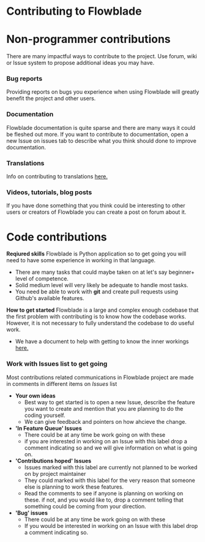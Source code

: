 # Contributing to Flowblade

# Non-programmer contributions

There are many impactful ways to contribute to the project. Use forum, wiki or Issue system to propose additional ideas you may have.

### Bug reports

Providing reports on bugs you experience when using Flowblade will greatly benefit the project and other users. 

### Documentation

Flowblade documentation is quite sparse and there are many ways it could be fleshed out more. If you want to contribute to documentation, open a new Issue on issues tab to describe what you think should done to improve documentation.

### Translations

Info on contributing to translations [here.](CREATING_TRANSLATION.md)

### Videos, tutorials, blog posts

If you have done something that you think could be interesting to other users or creators of Flowblade you can create a post on forum about it.

# Code contributions

**Reqiured skills** Flowblade is Python application so to get going you will need to have some experience in working in that language.

* There are many tasks that could maybe taken on at let's say beginner+ level of competence.
* Solid medium level will very likely be adequate to handle most tasks.
* You need be able to work with **git** and create pull requests using Github's available features.

**How to get started** Flowblade is a large and complex enough codebase that the first problem with contributing is to know how the codebase works. However, it is not necessary to fully understand the codebase to do useful work.

* We have a document to help with getting to know the inner workings [here.](codeoverview/CodebaseOverview.md)

### Work with Issues list to get going

Most contributions related communications in Flowblade project are made in comments in different items on *Issues* list

* **Your own ideas** 
  * Best way to get started is to open a new Issue, describe the feature you want to create and mention that you are planning to do the coding yourself. 
  * We can give feedback and pointers on how ahcieve the change.
* **'In Feature Queue' Issues**
  * There could be at any time be work going on with these
  * if you are interested in working on an Issue with this label drop a comment indicating so and we will give information on what is going on.
* **'Contributions hoped' Issues**
  * Issues marked with this label are currently not planned to be worked on by project maintainer 
  * They could marked with this label for the very reason that someone else is planning to work these features. 
  * Read the comments to see if anyone is planning on working on these. if not, and you would like to, drop a comment telling that something could be coming from your direction.
* **'Bug' issues**
  * There could be at any time be work going on with these
  * If you would be interested in working on an Issue with this label drop a comment indicating so.


